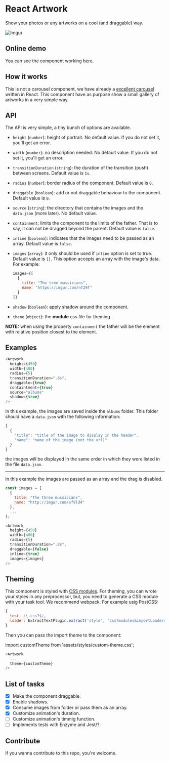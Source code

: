# React Artwork
Show your photos or any artworks on a cool (and draggable) way.

![Imgur](http://i.imgur.com/WMIeedi.gif)

## Online demo

You can see the component working [here](https://guzgarcia.github.io/react-artwork/).

## How it works

This is not a carousel component, we have already a [excellent carousel](https://github.com/akiran/react-slick) written in React. 
This component have as purpose show a small gallery of artworks in a very simple way. 

## API

The API is very simple, a tiny bunch of options are available.

- `height` (`number`): height of portrait. No default value. If you do not set it, 
you'll get an error.
- `width` (`number`): no description needed. No default value. If you do not set it, 
you'll get an error.
- `transitionDuration` (`string`): the duration of the transition (push) between screens.
Default value is `1s`.
- `radius` (`number`): border radius of the component. Default value is `0`.
- `draggable` (`boolean`): add or not draggable behaviour to the component. Default value
is `0`.
- `source` (`string`): the directory that contains the images and the `data.json` 
(more later). No default value.
- `containment`: limits the component to the limits of the father. That is to say, it can not be dragged beyond the parent. Default value is `false`.
- `inline` (`boolean`): indicates that the images need to be passed as an array.
 Default value is `false`.
- `images` (`array`): it only should be used if `inline` option is set to true. 
Default value is `[]`. This option 
accepts an array with the image's data. For example:
    ```javascript
    images={[
      {
        title: "The tree mussicians", 
        name: "https://imgur.com/nf29f"
      }
    ]}
    ```
    
- `shadow` (`boolean`): apply shadow around the component.
- `theme` (`object`): the **module** css file for theming .

**NOTE:** when using the property `containment` the father will be the element with relative position closest to the element.

## Examples

```javascript
<Artwork
  height={450}
  width={400}
  radius={5}
  transitionDuration=".8s",
  draggable={true}
  containtment={true}
  source="albums"
  shadow={true}
/>
```

In this example, the images are saved inside the `albums` folder. This folder 
should have a `data.json` with the following information:

```javascript
[
  {
    "title": "title of the image to display in the header",
    "name": "name of the image (not the url)"
  }
]
```

the images will be displayed in the same order in which they were listed in the file `data.json`.

---

In this example the images are passed as an array and the drag is disabled.

```javascript
const images = [
  {
    title: "The three mussicians",
    name: "http://imgur.com/sf9ld4"
  },
  ...
];

<Artwork
  height={450}
  width={400}
  radius={5}
  transitionDuration=".8s",
  draggable={false}
  inline={true}
  images={images}
/>
```

## Theming

This component is styled with [CSS modules](https://github.com/css-modules/css-modules). For theming, you can 
wrote your styles in any preprocessor, but, you need to generate a 
CSS module with your task tool. We recommend webpack. For example usig PostCSS:

```javascript
{
  test: /\.css?$/,
  loader: ExtractTextPlugin.extract('style', 'css?modules&importLoaders=1&localIdentName=[local]_[hash:base64:5]!postcss')
}
```

Then you can pass the import theme to the component:

import customTheme from 'assets/styles/custom-theme.css';

```javascript
<Artwork
  ...
  theme={customTheme}
/>
```

## List of tasks

- [x] Make the component draggable.
- [x] Enable shadows.
- [x] Consume images from folder or pass them as an array.
- [x] Customize animation's duration.
- [ ] Customize animation's timmig function.
- [ ] Implements tests with Enzyme and Jest/?.

## Contribute

If you wanna contribute to this repo, you're welcome.
